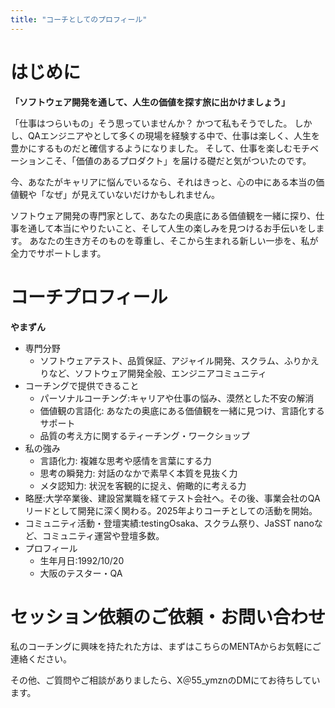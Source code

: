 ```yaml
---
title: "コーチとしてのプロフィール"
---
```


# はじめに

**「ソフトウェア開発を通して、人生の価値を探す旅に出かけましょう」**

「仕事はつらいもの」そう思っていませんか？
かつて私もそうでした。
しかし、QAエンジニアやとして多くの現場を経験する中で、仕事は楽しく、人生を豊かにするものだと確信するようになりました。
そして、仕事を楽しむモチベーションこそ、「価値のあるプロダクト」を届ける礎だと気がついたのです。

今、あなたがキャリアに悩んでいるなら、それはきっと、心の中にある本当の価値観や「なぜ」が見えていないだけかもしれません。

ソフトウェア開発の専門家として、あなたの奥底にある価値観を一緒に探り、仕事を通して本当にやりたいこと、そして人生の楽しみを見つけるお手伝いをします。
あなたの生き方そのものを尊重し、そこから生まれる新しい一歩を、私が全力でサポートします。

# コーチプロフィール
**やまずん**
- 専門分野
    - ソフトウェアテスト、品質保証、アジャイル開発、スクラム、ふりかえりなど、ソフトウェア開発全般、エンジニアコミュニティ
- コーチングで提供できること
    - パーソナルコーチング:キャリアや仕事の悩み、漠然とした不安の解消
    - 価値観の言語化: あなたの奥底にある価値観を一緒に見つけ、言語化するサポート
    - 品質の考え方に関するティーチング・ワークショップ
- 私の強み
    - 言語化力: 複雑な思考や感情を言葉にする力
    - 思考の瞬発力: 対話のなかで素早く本質を見抜く力
    - メタ認知力: 状況を客観的に捉え、俯瞰的に考える力
- 略歴:大学卒業後、建設営業職を経てテスト会社へ。その後、事業会社のQAリードとして開発に深く関わる。2025年よりコーチとしての活動を開始。
- コミュニティ活動・登壇実績:testingOsaka、スクラム祭り、JaSST nanoなど、コミュニティ運営や登壇多数。
- プロフィール
    - 生年月日:1992/10/20
    - 大阪のテスター・QA



# セッション依頼のご依頼・お問い合わせ
私のコーチングに興味を持たれた方は、まずはこちらのMENTAからお気軽にご連絡ください。

その他、ご質問やご相談がありましたら、X＠55_ymznのDMにてお待ちしています。